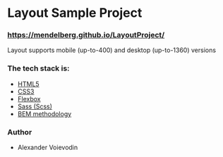 # Layout Sample Project

### https://mendelberg.github.io/LayoutProject/

Layout supports mobile (up-to-400) and desktop (up-to-1360) versions

### The tech stack is:
 - [HTML5](https://en.wikipedia.org/wiki/HTML5)
 - [CSS3](https://en.wikipedia.org/wiki/CSS)
 - [Flexbox](https://en.wikipedia.org/wiki/CSS_Flexible_Box_Layout)
 - [Sass (Scss)](https://sass-lang.com/)
 - [BEM methodology](https://en.bem.info/methodology/)

### Author
 - Alexander Voievodin

